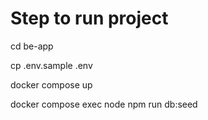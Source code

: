 # Step to run project

cd be-app


cp .env.sample .env

docker compose up

docker compose exec node npm run db:seed